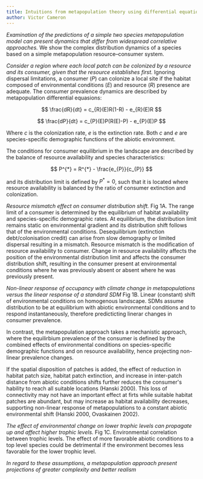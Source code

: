 ```yaml
---
title: Intuitions from metapopulation theory using differential equations of a simple bottom-up model
author: Victor Cameron
---
```


*Examination of the predictions of a simple two species metapopulation model can present dynamics that differ from widespread correlative approaches.*
We show the complex distribution dynamics of a species based on a simple metapopulation resource–consumer system.

*Consider a region where each local patch can be colonized by a resource and its consumer, given that the resource establishes first.*
Ignoring dispersal limitations, a consumer ($P$) can colonize a local site if the habitat composed of environmental conditions ($E$) and resource ($R$) presence are adequate. 
The consumer prevalence dynamics are described by metapopulation differential equasions:

$$
\frac{dR}{dt} = c_{R}(E)R(1-R) - e_{R}(E)R
$$

$$
\frac{dP}{dt} = c_{P}(E)P(R(E)-P) - e_{P}(E)P
$$

Where $c$ is the colonization rate, $e$ is the extinction rate. Both $c$ and $e$ are species-specific demographic functions of the abiotic environment. 

The conditions for consumer equilibrium in the landscape are described by the balance of resource availability and species characteristics:

$$
P^{*} = R^{*} - \frac{e_{P}}{c_{P}}
$$

and its distribution limit is defined by $P^{*} = 0$, such that it is located where resource availability is balanced by the ratio of consumer extinction and colonization.


*Resource mismatch effect on consumer distribution shift.*
Fig 1A.
The range limit of a consumer is determined by the equilibrium of habitat availability and species-specific demographic rates.
At equilibrium, the distribution limit remains static on environmental gradient and its distribution shift follows that of the environmental conditions.
Desequilibrium (extinction debt/colonisation credit) can arise from slow demography or limited dispersal resulting in a mismatch.
Resource mismatch is the modification of resource availability to consumer.
Change in resource availability affects the position of the environmental distribution limit and affects the consumer distribution shift, resulting in the consumer present at environmental conditions where he was previously absent or absent where he was previously present.

*Non-linear response of occupancy with climate change in metapopulations versus the linear response of a standard SDM*
Fig 1B.
Linear (constant) shift of environmental conditions on homogenous landscape.
SDMs assume distribution to be at equilibrium with abiotic environmental conditions and to respond instantaneously, therefore predicticting linerar changes in consumer prevalence.

In contrast, the metapopulation approach takes a mechanistic approach, where the equilirbium prevalence of the consumer is defined by the combined effects of environmental conditions on species-specific demographic functions and on resource availability, hence projecting non-linear prevalence changes.

If the spatial disposition of patches is added, the effect of reduction in habitat patch size, habitat patch extinction, and increase in inter-patch distance from abiotic conditions shifts further reduces the consumer's hability to reach all suitable locations (Hanski 2000). This loss of connectivity may not have an important effect at firts while suitable habitat patches are abundant, but may increase as habitat availability decreases, supporting non-linear response of metapopulations to a constant abiotic environmental shift (Hanski 2000, Ovaskainen 2002).

*The effect of environmental change on lower trophic levels can propagate up and affect higher trophic levels.*
Fig 1C.
Environmental correlation between trophic levels.
The effect of more favorable abiotic conditions to a top level species could be detrimental if the environment becomes less favorable for the lower trophic level.


*In regard to these assumptions, a metapopulation approach present projections of greater complexity and better realism*
